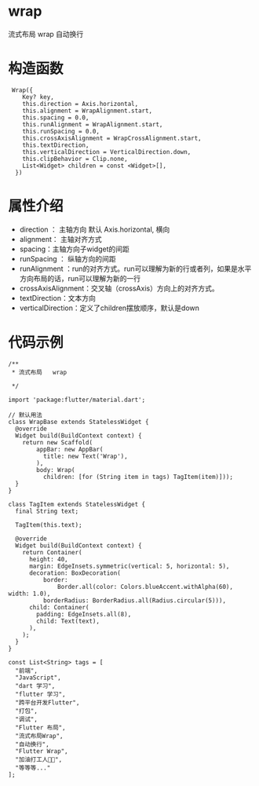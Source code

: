 # wrap 
流式布局  wrap  自动换行
 

# 构造函数
```
 Wrap({
    Key? key,
    this.direction = Axis.horizontal,
    this.alignment = WrapAlignment.start,
    this.spacing = 0.0,
    this.runAlignment = WrapAlignment.start,
    this.runSpacing = 0.0,
    this.crossAxisAlignment = WrapCrossAlignment.start,
    this.textDirection,
    this.verticalDirection = VerticalDirection.down,
    this.clipBehavior = Clip.none,
    List<Widget> children = const <Widget>[],
  })
```

# 属性介绍
* direction ： 主轴方向 默认 Axis.horizontal,  横向
* alignment： 主轴对齐方式
* spacing：主轴方向子widget的间距
* runSpacing ： 纵轴方向的间距
* runAlignment ：run的对齐方式。run可以理解为新的行或者列，如果是水平方向布局的话，run可以理解为新的一行
* crossAxisAlignment：交叉轴（crossAxis）方向上的对齐方式。
* textDirection：文本方向
* verticalDirection：定义了children摆放顺序，默认是down

# 代码示例
```
/**
 * 流式布局   wrap
 
 */

import 'package:flutter/material.dart';

// 默认用法
class WrapBase extends StatelessWidget {
  @override
  Widget build(BuildContext context) {
    return new Scaffold(
        appBar: new AppBar(
          title: new Text('Wrap'),
        ),
        body: Wrap(
          children: [for (String item in tags) TagItem(item)]));
  }
}

class TagItem extends StatelessWidget {
  final String text;

  TagItem(this.text);

  @override
  Widget build(BuildContext context) {
    return Container(
      height: 40,
      margin: EdgeInsets.symmetric(vertical: 5, horizontal: 5),
      decoration: BoxDecoration(
          border:
              Border.all(color: Colors.blueAccent.withAlpha(60), width: 1.0),
          borderRadius: BorderRadius.all(Radius.circular(5))),
      child: Container(
        padding: EdgeInsets.all(8),
        child: Text(text),
      ),
    );
  }
}

const List<String> tags = [
  "前端",
  "JavaScript",
  "dart 学习",
  "flutter 学习",
  "跨平台开发Flutter",
  "打包",
  "调试",
  "Flutter 布局",
  "流式布局Wrap",
  "自动换行",
  "Flutter Wrap",
  "加油打工人💪🏻",
  "等等等..."
];

```